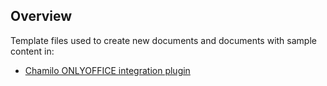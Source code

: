 ## Overview

Template files used to create new documents and documents with sample content in: 

* [Chamilo ONLYOFFICE integration plugin](https://github.com/onlyoffice/onlyoffice-chamilo)

